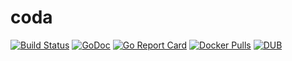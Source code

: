 # coda

[![Build Status](https://travis-ci.org/soupstore/coda.svg?branch=master)](https://travis-ci.org/soupstore/coda)
[![GoDoc](https://github.com/golang/gddo/blob/c782c79e0a3c3282dacdaaebeff9e6fd99cb2919/gddo-server/assets/status.svg)](https://godoc.org/github.com/soupstore/coda)
[![Go Report Card](https://goreportcard.com/badge/github.com/soupstore/coda)](https://goreportcard.com/report/github.com/soupstore/coda)
[![Docker Pulls](https://img.shields.io/docker/pulls/soupstore/coda.svg)](https://hub.docker.com/r/soupstore/coda/)
[![DUB](https://img.shields.io/dub/l/vibe-d.svg?style=flat)](https://tldrlegal.com/license/mit-license)

